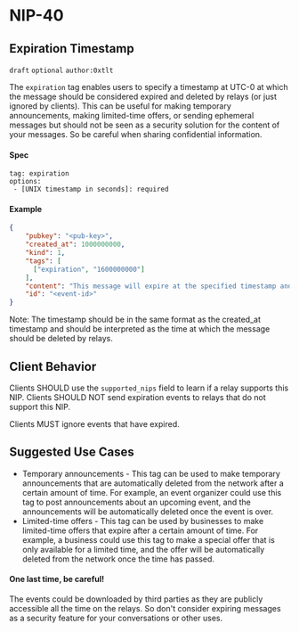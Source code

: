 NIP-40
======

Expiration Timestamp
-----------------------------------

`draft` `optional` `author:0xtlt`

The `expiration` tag enables users to specify a timestamp at UTC-0 at which the message should be considered expired and deleted by relays (or just ignored by clients). This can be useful for making temporary announcements, making limited-time offers, or sending ephemeral messages but should not be seen as a security solution for the content of your messages.
So be careful when sharing confidential information.

#### Spec

```
tag: expiration
options:
 - [UNIX timestamp in seconds]: required
```

#### Example

```json
{
    "pubkey": "<pub-key>",
    "created_at": 1000000000,
    "kind": 1,
    "tags": [
      ["expiration", "1600000000"]
    ],
    "content": "This message will expire at the specified timestamp and be deleted by relays.\n",
    "id": "<event-id>"
}
```

Note: The timestamp should be in the same format as the created_at timestamp and should be interpreted as the time at which the message should be deleted by relays.

Client Behavior
---------------

Clients SHOULD use the `supported_nips` field to learn if a relay supports this NIP. Clients SHOULD NOT send expiration events to relays that do not support this NIP.

Clients MUST ignore events that have expired.

Suggested Use Cases
-------------------

* Temporary announcements - This tag can be used to make temporary announcements that are automatically deleted from the network after a certain amount of time. For example, an event organizer could use this tag to post announcements about an upcoming event, and the announcements will be automatically deleted once the event is over.
* Limited-time offers - This tag can be used by businesses to make limited-time offers that expire after a certain amount of time. For example, a business could use this tag to make a special offer that is only available for a limited time, and the offer will be automatically deleted from the network once the time has passed.

#### One last time, be careful!
The events could be downloaded by third parties as they are publicly accessible all the time on the relays.
So don't consider expiring messages as a security feature for your conversations or other uses.
